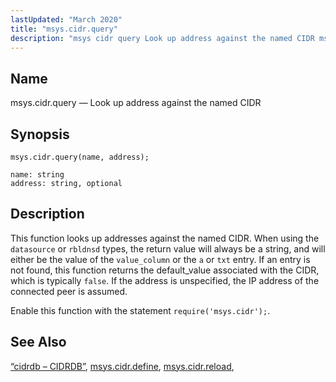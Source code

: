 ```yaml
---
lastUpdated: "March 2020"
title: "msys.cidr.query"
description: "msys cidr query Look up address against the named CIDR msys cidr query name address This function looks up addresses against the named CIDR When using the datasource or rbldnsd types the return value will always be a string and will either be the value of the value column or..."
---
```


<a name="lua.ref.msys.cidr.query"></a> 
## Name

msys.cidr.query — Look up address against the named CIDR

<a name="idp26312864"></a> 
## Synopsis

`msys.cidr.query(name, address);`

```
name: string
address: string, optional
```
<a name="idp26315584"></a> 
## Description

This function looks up addresses against the named CIDR. When using the `datasource` or `rbldnsd` types, the return value will always be a string, and will either be the value of the `value_column` or the `a` or `txt` entry. If an entry is not found, this function returns the default_value associated with the CIDR, which is typically `false`. If the address is unspecified, the IP address of the connected peer is assumed.

Enable this function with the statement `require('msys.cidr');`.

<a name="idp26321856"></a> 
## See Also

[“cidrdb – CIDRDB”](/momentum/3/3-reference/3-reference-modules-cidrdb), [msys.cidr.define](/momentum/3/3-reference/3-reference-lua-ref-msys-cidr-define), [msys.cidr.reload](/momentum/3/3-reference/3-reference-lua-ref-msys-cidr-reload),